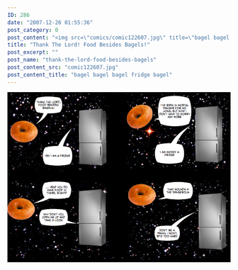```yaml
---
ID: 286
date: "2007-12-26 01:55:36"
post_category: 0
post_content: "<img src=\"comics/comic122607.jpg\" title=\"bagel bagel bagel fridge bagel\" />"
title: "Thank The Lord! Food Besides Bagels!"
post_excerpt: ""
post_name: "thank-the-lord-food-besides-bagels"
post_content_src: "comic122607.jpg"
post_content_title: "bagel bagel bagel fridge bagel"
---
```



[![bagel bagel bagel fridge bagel](/comics-hi-res/comic122607.jpg)](/comics-hi-res/comic122607.jpg)
